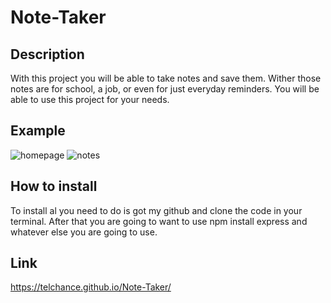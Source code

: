 # Note-Taker


## Description
With this project you will be able to take notes and save them. Wither those notes are for school, a job, or even for just everyday reminders. You will be able to use this project for your needs.

## Example 

![homepage](https://user-images.githubusercontent.com/92404288/153788064-a8b07240-906f-4103-aea2-44b5b6a39d74.png)
![notes](https://user-images.githubusercontent.com/92404288/153788155-0d5c81de-330b-4a93-b1ce-9282a7af9872.png)

## How to install 
To install al you need to do is got my github and clone the code in your terminal. After that you are going to want to use npm install express and whatever else you are going to use.

## Link

https://telchance.github.io/Note-Taker/